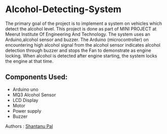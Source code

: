 # Alcohol-Detecting-System
The primary goal of the project is to implement a system on vehicles which detect the alcohol level.
This project is done as part of MINI PROJECT at Meerut Institute Of Engineering And Technology.
The system uses an Arduino,alcohol sensor and buzzer. The Arduino (microcontroller) on encountering high alcohol signal from the alcohol sensor indicates alcohol detection through buzzer and stops the Fan to demonstrate as engine locking. When alcohol is detected after engine starting, the system locks the engine at that time.


## Components Used:
- Arduino uno
- MQ3 Alcohol Sensor
- LCD Display
- Motor
- Power supply
- Buzzer


Authors : [Shantanu Pal](https://github.com/Shan82181)
